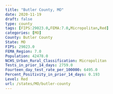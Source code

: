```yaml
---
title: "Butler County, MO"
date: 2020-11-19
draft: false
type: county
tags: [FIPS:29023.0,FEMA:7.0,Micropolitan,Red]
categories: [MO]
County: Butler County
State: MO
FIPS: 29023.0
FEMA_Region: 7.0
Population: 42478.0
NCHS_Urban_Rural_Classification: Micropolitan
Tests_in_prior_14_days: 2759.0
Fourteen_day_test_rate_per_100000: 6495.0
Percent_Positivity_in_prior_14_days: 0.193
Level: Red
url: /states/MO/butler-county
---
```



